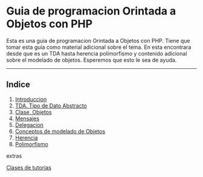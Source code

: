 # Guia de programacion Orintada a Objetos con PHP

Esta es una guia de programacion Orintada a Objetos con PHP. Tiene que tomar esta guia como material adicional sobre el tema. En esta encontrara desde que es un TDA hasta herencia polimorfismo y contenido adicional sobre el modelado de objetos.
Esperemos que esto le sea de ayuda.

---

## Indice

1. [Introduccion](Introduccion/)
2. [TDA. Tipo de Dato Abstracto](TDA/)
3. [Clase, Objetos](Clases/)
4. [Mensajes](Mensajes/)
5. [Delegacion](Delegacion/)
6. [Conceptos de modelado de Objetos](Modelado/)
7. [Herencia](Herencia/)
8. [Polimorfismo](Polimorfismo/)

extras

[Clases de tutorias](Tutorias)

